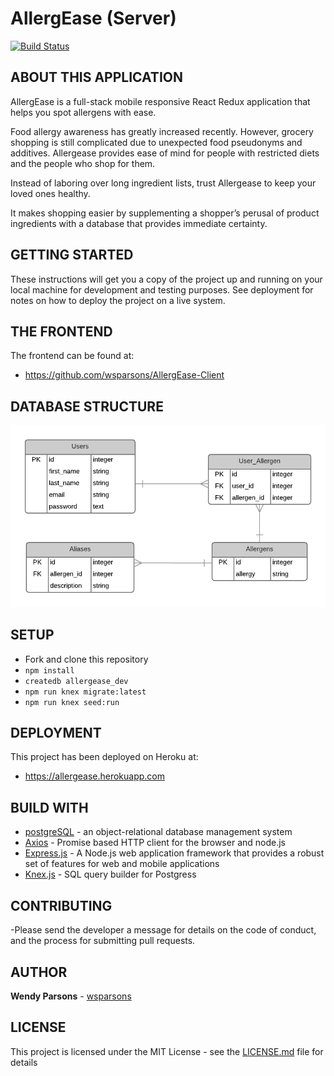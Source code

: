# AllergEase (Server)
[![Build Status](https://travis-ci.org/wsparsons/AllergEase-Client.svg?branch=master)](https://travis-ci.org/wsparsons/AllergEase-Client)

## ABOUT THIS APPLICATION
AllergEase is a full-stack mobile responsive React Redux application that helps you spot allergens with ease. 

Food allergy awareness has greatly increased recently. However, grocery shopping is still complicated due to unexpected food pseudonyms and additives. Allergease provides ease of mind for people with restricted diets and the people who shop for them. 

Instead of laboring over long ingredient lists, trust Allergease to keep your loved ones healthy.

It makes shopping easier by supplementing a shopper’s perusal of product ingredients with a database that provides immediate certainty.

## GETTING STARTED
These instructions will get you a copy of the project up and running on your local machine for development and testing purposes. See deployment for notes on how to deploy the project on a live system.

## THE FRONTEND
The frontend can be found at: 
* https://github.com/wsparsons/AllergEase-Client

## DATABASE STRUCTURE 
![](./images/AllergEase_ERD.png)

## SETUP
* Fork and clone this repository
* `npm install`
* `createdb allergease_dev`
* `npm run knex migrate:latest`
* `npm run knex seed:run`

## DEPLOYMENT
This project has been deployed on Heroku at: 
* https://allergease.herokuapp.com

## BUILD WITH
* [postgreSQL](https://www.postgresql.org/) - an object-relational database management system
* [Axios](https://github.com/axios/axios) - Promise based HTTP client for the browser and node.js
* [Express.js](https://expressjs.com/) - A Node.js web application framework that provides a robust set of features for web and mobile applications
* [Knex.js](https://knexjs.com/) - SQL query builder for Postgress

## CONTRIBUTING
-Please send the developer a message for details on the code of conduct, and the process for submitting pull requests.

## AUTHOR
**Wendy Parsons** - [wsparsons](https://github.com/wsparsons)

## LICENSE
This project is licensed under the MIT License - see the [LICENSE.md](LICENSE.md) file for details